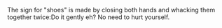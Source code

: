 The sign for "shoes"
is made by closing both hands and whacking them together twice:Do it gently eh? No need to hurt yourself.